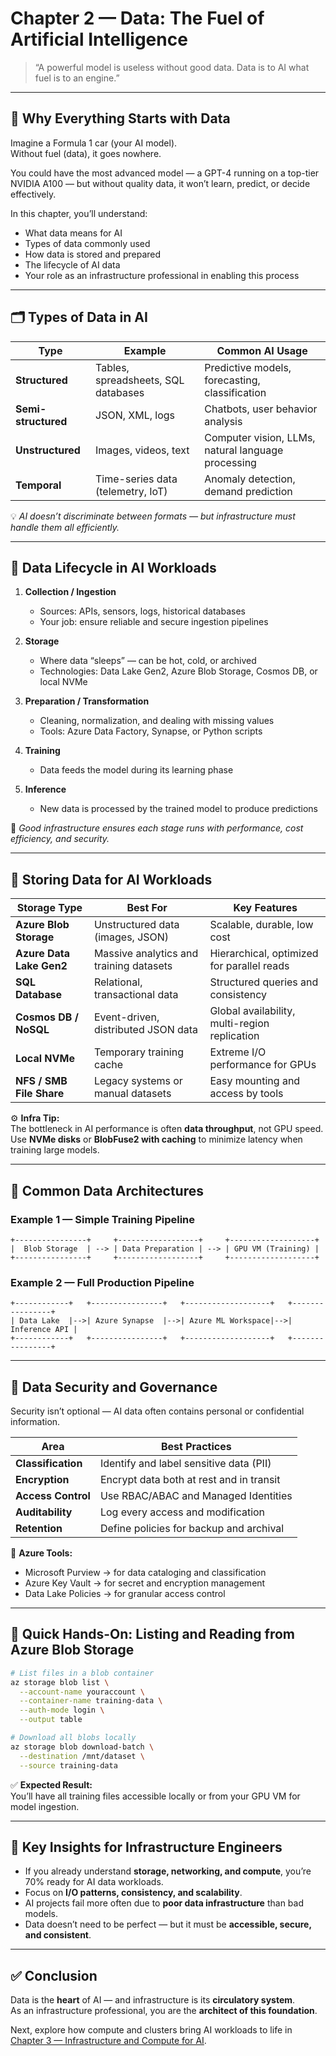 # Chapter 2 — Data: The Fuel of Artificial Intelligence

> “A powerful model is useless without good data. Data is to AI what fuel is to an engine.”

---

## 🧠 Why Everything Starts with Data

Imagine a Formula 1 car (your AI model).  
Without fuel (data), it goes nowhere.  

You could have the most advanced model — a GPT-4 running on a top-tier NVIDIA A100 — but without quality data, it won’t learn, predict, or decide effectively.

In this chapter, you’ll understand:
- What data means for AI
- Types of data commonly used
- How data is stored and prepared
- The lifecycle of AI data
- Your role as an infrastructure professional in enabling this process

---

## 🗂️ Types of Data in AI

| Type | Example | Common AI Usage |
|------|----------|----------------|
| **Structured** | Tables, spreadsheets, SQL databases | Predictive models, forecasting, classification |
| **Semi-structured** | JSON, XML, logs | Chatbots, user behavior analysis |
| **Unstructured** | Images, videos, text | Computer vision, LLMs, natural language processing |
| **Temporal** | Time-series data (telemetry, IoT) | Anomaly detection, demand prediction |

💡 *AI doesn’t discriminate between formats — but infrastructure must handle them all efficiently.*

---

## 🔄 Data Lifecycle in AI Workloads

1. **Collection / Ingestion**  
   - Sources: APIs, sensors, logs, historical databases  
   - Your job: ensure reliable and secure ingestion pipelines  

2. **Storage**  
   - Where data “sleeps” — can be hot, cold, or archived  
   - Technologies: Data Lake Gen2, Azure Blob Storage, Cosmos DB, or local NVMe  

3. **Preparation / Transformation**  
   - Cleaning, normalization, and dealing with missing values  
   - Tools: Azure Data Factory, Synapse, or Python scripts  

4. **Training**  
   - Data feeds the model during its learning phase  

5. **Inference**  
   - New data is processed by the trained model to produce predictions  

📘 *Good infrastructure ensures each stage runs with performance, cost efficiency, and security.*

---

## 💽 Storing Data for AI Workloads

| Storage Type | Best For | Key Features |
|---------------|-----------|---------------|
| **Azure Blob Storage** | Unstructured data (images, JSON) | Scalable, durable, low cost |
| **Azure Data Lake Gen2** | Massive analytics and training datasets | Hierarchical, optimized for parallel reads |
| **SQL Database** | Relational, transactional data | Structured queries and consistency |
| **Cosmos DB / NoSQL** | Event-driven, distributed JSON data | Global availability, multi-region replication |
| **Local NVMe** | Temporary training cache | Extreme I/O performance for GPUs |
| **NFS / SMB File Share** | Legacy systems or manual datasets | Easy mounting and access by tools |

⚙️ **Infra Tip:**  
The bottleneck in AI performance is often **data throughput**, not GPU speed.  
Use **NVMe disks** or **BlobFuse2 with caching** to minimize latency when training large models.

---

## 🧱 Common Data Architectures

### Example 1 — Simple Training Pipeline

```
+----------------+     +------------------+     +-------------------+
|  Blob Storage  | --> | Data Preparation | --> | GPU VM (Training) |
+----------------+     +------------------+     +-------------------+
```

### Example 2 — Full Production Pipeline

```
+------------+   +----------------+   +-------------------+   +----------------+
| Data Lake  |-->| Azure Synapse  |-->| Azure ML Workspace|-->| Inference API |
+------------+   +----------------+   +-------------------+   +----------------+
```

---

## 🔐 Data Security and Governance

Security isn’t optional — AI data often contains personal or confidential information.

| Area | Best Practices |
|------|----------------|
| **Classification** | Identify and label sensitive data (PII) |
| **Encryption** | Encrypt data both at rest and in transit |
| **Access Control** | Use RBAC/ABAC and Managed Identities |
| **Auditability** | Log every access and modification |
| **Retention** | Define policies for backup and archival |

🧰 **Azure Tools:**  
- Microsoft Purview → for data cataloging and classification  
- Azure Key Vault → for secret and encryption management  
- Data Lake Policies → for granular access control  

---

## 🧪 Quick Hands-On: Listing and Reading from Azure Blob Storage

```bash
# List files in a blob container
az storage blob list \
  --account-name youraccount \
  --container-name training-data \
  --auth-mode login \
  --output table

# Download all blobs locally
az storage blob download-batch \
  --destination /mnt/dataset \
  --source training-data
```

✅ **Expected Result:**  
You’ll have all training files accessible locally or from your GPU VM for model ingestion.

---

## 🧠 Key Insights for Infrastructure Engineers

- If you already understand **storage, networking, and compute**, you’re 70% ready for AI data workloads.  
- Focus on **I/O patterns, consistency, and scalability**.  
- AI projects fail more often due to **poor data infrastructure** than bad models.  
- Data doesn’t need to be perfect — but it must be **accessible, secure, and consistent**.

---

## ✅ Conclusion

Data is the **heart** of AI — and infrastructure is its **circulatory system**.  
As an infrastructure professional, you are the **architect of this foundation**.

Next, explore how compute and clusters bring AI workloads to life in [Chapter 3 — Infrastructure and Compute for AI](03-compute.md).

